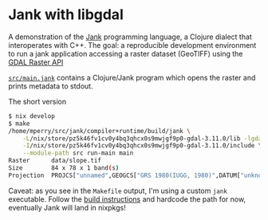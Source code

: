 # Jank with libgdal

A demonstration of the [Jank](https://jank-lang.org/) programming language, a Clojure dialect that interoperates with C++.
The goal: a reproducible development environment to run a jank application accessing
a raster dataset (GeoTIFF) using the [GDAL Raster API](https://gdal.org/en/stable/tutorials/raster_api_tut.html)

[`src/main.jank`](https://github.com/perrygeo/jank-gdal/blob/main/src/main.jank) contains a Clojure/Jank program which opens the raster and prints metadata to stdout.

The short version

```bash
$ nix develop
$ make
/home/mperry/src/jank/compiler+runtime/build/jank \
	-L/nix/store/pz5k46fv1cv0y4bq3qhcx0s9mwjgf9p0-gdal-3.11.0/lib -lgdal \
	-I/nix/store/pz5k46fv1cv0y4bq3qhcx0s9mwjgf9p0-gdal-3.11.0/include \
	--module-path src run-main main
Raster		data/slope.tif
Size		84 x 78 x 1 band(s)
Projection	PROJCS["unnamed",GEOGCS["GRS 1980(IUGG, 1980)",DATUM["unknown",SPHEROID["GRS80",6378137,298.257222101]],PRIMEM["Greenwich",0],UNIT["degree",0.0174532925199433,AUTHORITY["EPSG","9122"]]],PROJECTION["Albers_Conic_Equal_Area"],PARAMETER["latitude_of_center",34],PARAMETER["longitude_of_center",-120],PARAMETER["standard_parallel_1",43],PARAMETER["standard_parallel_2",48],PARAMETER["false_easting",600000],PARAMETER["false_northing",0],UNIT["metre",1,AUTHORITY["EPSG","9001"]],AXIS["Easting",EAST],AXIS["Northing",NORTH]] 
```

Caveat: as you see in the `Makefile` output, I'm using a custom `jank` executable.
Follow the [build instructions](https://github.com/jank-lang/jank/blob/main/compiler+runtime/doc/build.md) 
and hardcode the path for now, eventually Jank will land in nixpkgs!
